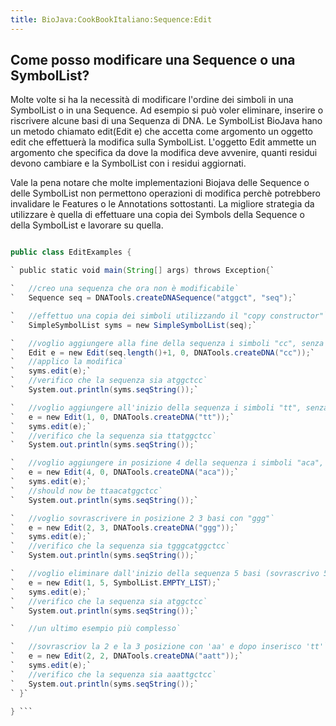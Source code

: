 ```yaml
---
title: BioJava:CookBookItaliano:Sequence:Edit
---
```


Come posso modificare una Sequence o una SymbolList?
----------------------------------------------------

Molte volte si ha la necessità di modificare l'ordine dei simboli in una
SymbolList o in una Sequence. Ad esempio si può voler eliminare,
inserire o riscrivere alcune basi di una Sequenza di DNA. Le SymbolList
BioJava hano un metodo chiamato edit(Edit e) che accetta come argomento
un oggetto edit che effettuerà la modifica sulla SymbolList. L'oggetto
Edit ammette un argomento che specifica da dove la modifica deve
avvenire, quanti residui devono cambiare e la SymbolList con i residui
aggiornati.

Vale la pena notare che molte implementazioni Biojava delle Sequence o
delle SymbolList non permettono operazioni di modifica perchè potrebbero
invalidare le Features o le Annotations sottostanti. La migliore
strategia da utilizzare è quella di effettuare una copia dei Symbols
della Sequence o della SymbolList e lavorare su quella.

```java import org.biojava.bio.seq.\*; import org.biojava.bio.symbol.\*;

public class EditExamples {

` public static void main(String[] args) throws Exception{`

`   //creo una sequenza che ora non è modificabile`  
`   Sequence seq = DNATools.createDNASequence("atggct", "seq");`

`   //effettuo una copia dei simboli utilizzando il "copy constructor"`  
`   SimpleSymbolList syms = new SimpleSymbolList(seq);`

`   //voglio aggiungere alla fine della sequenza i simboli "cc", senza sovrascrivere alcun simbolo`  
`   Edit e = new Edit(seq.length()+1, 0, DNATools.createDNA("cc"));`  
`   //applico la modifica`  
`   syms.edit(e);`  
`   //verifico che la sequenza sia atggctcc`  
`   System.out.println(syms.seqString());`

`   //voglio aggiungere all'inizio della sequenza i simboli "tt", senza sovrascrivere alcun simbolo`  
`   e = new Edit(1, 0, DNATools.createDNA("tt"));`  
`   syms.edit(e);`  
`   //verifico che la sequenza sia ttatggctcc`  
`   System.out.println(syms.seqString());`

`   //voglio aggiungere in posizione 4 della sequenza i simboli "aca", senza sovrascrivere alcun simbolo`  
`   e = new Edit(4, 0, DNATools.createDNA("aca"));`  
`   syms.edit(e);`  
`   //should now be ttaacatggctcc`  
`   System.out.println(syms.seqString());`

`   //voglio sovrascrivere in posizione 2 3 basi con "ggg"`  
`   e = new Edit(2, 3, DNATools.createDNA("ggg"));`  
`   syms.edit(e);`  
`   //verifico che la sequenza sia tgggcatggctcc`  
`   System.out.println(syms.seqString());`

`   //voglio eliminare dall'inizio della sequenza 5 basi (sovrascrivo 5 basi con nulla)`  
`   e = new Edit(1, 5, SymbolList.EMPTY_LIST);`  
`   syms.edit(e);`  
`   //verifico che la sequenza sia atggctcc`  
`   System.out.println(syms.seqString());`

`   //un ultimo esempio più complesso`

`   //sovrascriov la 2 e la 3 posizione con 'aa' e dopo inserisco 'tt'`  
`   e = new Edit(2, 2, DNATools.createDNA("aatt"));`  
`   syms.edit(e);`  
`   //verifico che la sequenza sia aaattgctcc`  
`   System.out.println(syms.seqString());`  
` }`

} ```
